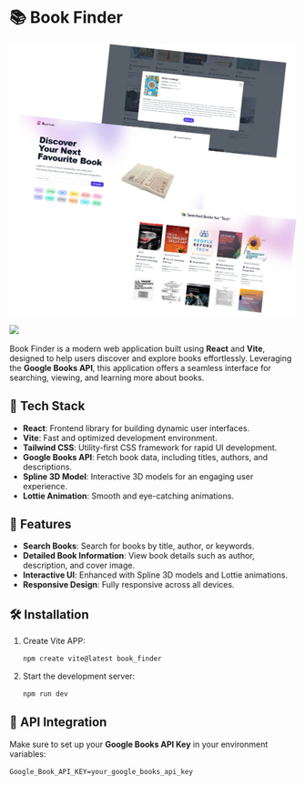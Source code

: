 # 📚 Book Finder

![Weather App Demo](./assets/book.png)

<img src="https://go-skill-icons.vercel.app/api/icons?i=react,vite,javascript,tailwind,googlecloud" />

Book Finder is a modern web application built using **React** and **Vite**, designed to help users discover and explore books effortlessly. Leveraging the **Google Books API**, this application offers a seamless interface for searching, viewing, and learning more about books.

## 🚀 Tech Stack

- **React**: Frontend library for building dynamic user interfaces.
- **Vite**: Fast and optimized development environment.
- **Tailwind CSS**: Utility-first CSS framework for rapid UI development.
- **Google Books API**: Fetch book data, including titles, authors, and descriptions.
- **Spline 3D Model**: Interactive 3D models for an engaging user experience.
- **Lottie Animation**: Smooth and eye-catching animations.

## 🎯 Features

- **Search Books**: Search for books by title, author, or keywords.
- **Detailed Book Information**: View book details such as author, description, and cover image.
- **Interactive UI**: Enhanced with Spline 3D models and Lottie animations.
- **Responsive Design**: Fully responsive across all devices.

## 🛠️ Installation

1. Create Vite APP:
   ```bash
   npm create vite@latest book_finder
   ```
2. Start the development server:
   ```bash
   npm run dev
   ```

## 📡 API Integration

Make sure to set up your **Google Books API Key** in your environment variables:

```
Google_Book_API_KEY=your_google_books_api_key
```
